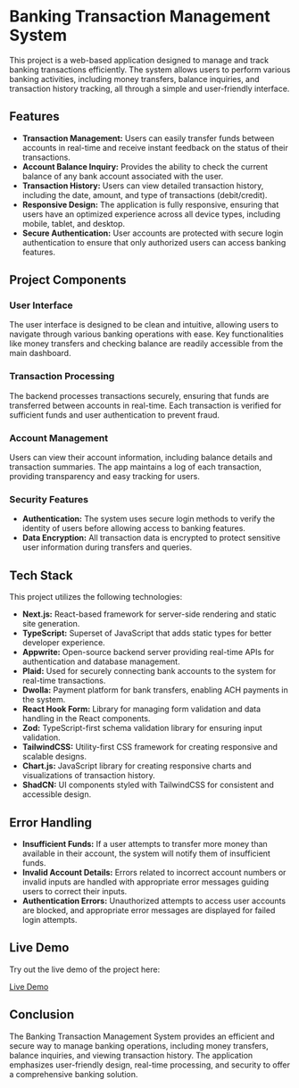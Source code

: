 <!DOCTYPE html>
<html lang="en">
<head>
    <meta charset="UTF-8">
    <meta name="viewport" content="width=device-width, initial-scale=1.0">
    
</head>
<body>

<h1>Banking Transaction Management System</h1>
<p>This project is a web-based application designed to manage and track banking transactions efficiently. The system allows users to perform various banking activities, including money transfers, balance inquiries, and transaction history tracking, all through a simple and user-friendly interface.</p>

<h2>Features</h2>
<ul>
    <li><strong>Transaction Management:</strong> Users can easily transfer funds between accounts in real-time and receive instant feedback on the status of their transactions.</li>
    <li><strong>Account Balance Inquiry:</strong> Provides the ability to check the current balance of any bank account associated with the user.</li>
    <li><strong>Transaction History:</strong> Users can view detailed transaction history, including the date, amount, and type of transactions (debit/credit).</li>
    <li><strong>Responsive Design:</strong> The application is fully responsive, ensuring that users have an optimized experience across all device types, including mobile, tablet, and desktop.</li>
    <li><strong>Secure Authentication:</strong> User accounts are protected with secure login authentication to ensure that only authorized users can access banking features.</li>
</ul>

<h2>Project Components</h2>

<h3>User Interface</h3>
<p>The user interface is designed to be clean and intuitive, allowing users to navigate through various banking operations with ease. Key functionalities like money transfers and checking balance are readily accessible from the main dashboard.</p>

<h3>Transaction Processing</h3>
<p>The backend processes transactions securely, ensuring that funds are transferred between accounts in real-time. Each transaction is verified for sufficient funds and user authentication to prevent fraud.</p>

<h3>Account Management</h3>
<p>Users can view their account information, including balance details and transaction summaries. The app maintains a log of each transaction, providing transparency and easy tracking for users.</p>

<h3>Security Features</h3>
<ul>
    <li><strong>Authentication:</strong> The system uses secure login methods to verify the identity of users before allowing access to banking features.</li>
    <li><strong>Data Encryption:</strong> All transaction data is encrypted to protect sensitive user information during transfers and queries.</li>
</ul>

<h2>Tech Stack</h2>
<p>This project utilizes the following technologies:</p>
<ul>
    <li><strong>Next.js:</strong> React-based framework for server-side rendering and static site generation.</li>
    <li><strong>TypeScript:</strong> Superset of JavaScript that adds static types for better developer experience.</li>
    <li><strong>Appwrite:</strong> Open-source backend server providing real-time APIs for authentication and database management.</li>
    <li><strong>Plaid:</strong> Used for securely connecting bank accounts to the system for real-time transactions.</li>
    <li><strong>Dwolla:</strong> Payment platform for bank transfers, enabling ACH payments in the system.</li>
    <li><strong>React Hook Form:</strong> Library for managing form validation and data handling in the React components.</li>
    <li><strong>Zod:</strong> TypeScript-first schema validation library for ensuring input validation.</li>
    <li><strong>TailwindCSS:</strong> Utility-first CSS framework for creating responsive and scalable designs.</li>
    <li><strong>Chart.js:</strong> JavaScript library for creating responsive charts and visualizations of transaction history.</li>
    <li><strong>ShadCN:</strong> UI components styled with TailwindCSS for consistent and accessible design.</li>
</ul>

<h2>Error Handling</h2>
<ul>
    <li><strong>Insufficient Funds:</strong> If a user attempts to transfer more money than available in their account, the system will notify them of insufficient funds.</li>
    <li><strong>Invalid Account Details:</strong> Errors related to incorrect account numbers or invalid inputs are handled with appropriate error messages guiding users to correct their inputs.</li>
    <li><strong>Authentication Errors:</strong> Unauthorized attempts to access user accounts are blocked, and appropriate error messages are displayed for failed login attempts.</li>
</ul>

<h2>Live Demo</h2>
<p>Try out the live demo of the project here:</p>
<p><a href="https://payflow-seven.vercel.app/" target="_blank">Live Demo</a></p>

<h2>Conclusion</h2>
<p>The Banking Transaction Management System provides an efficient and secure way to manage banking operations, including money transfers, balance inquiries, and viewing transaction history. The application emphasizes user-friendly design, real-time processing, and security to offer a comprehensive banking solution.</p>

</body>
</html>
